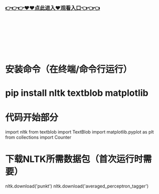 ### [👉👉👉♥♥点此进入♥观看入口👈👈👈](http://a.d44k.cc/17c.html)
<br></br><br></br><br></br>
# 安装命令（在终端/命令行运行）
# pip install nltk textblob matplotlib

# 代码开始部分
import nltk
from textblob import TextBlob
import matplotlib.pyplot as plt
from collections import Counter

# 下载NLTK所需数据包（首次运行时需要）
nltk.download('punkt')
nltk.download('averaged_perceptron_tagger')
